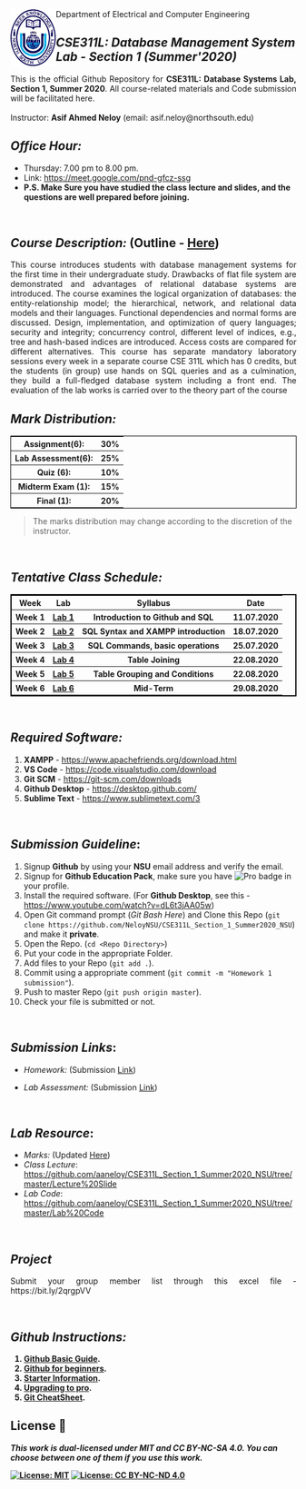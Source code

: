 <html>
  
<img align="left" width="80" height="100" src="https://github.com/NeloyNSU/CSE482_Summer-19_Section7/blob/master/image/nsulogo.png">
Department of Electrical and Computer Engineering


## _CSE311L: Database Management System Lab - Section 1 (Summer'2020)_ 

<p align="justify">
This is the official Github Repository for <b>CSE311L: Database Systems Lab, Section 1, Summer 2020</b>. All course-related materials and Code submission will be facilitated here.</br> </br> 
Instructor: <strong>Asif Ahmed Neloy</strong> (email: asif.neloy@northsouth.edu)

## _Office Hour:_
* Thursday: 7.00 pm to 8.00 pm.
* Link: https://meet.google.com/pnd-gfcz-ssg
* **P.S. Make Sure you have studied the class lecture and slides, and the questions are well prepared before joining.**


</br>
</p>

## _Course Description:_ (Outline - <a href="https://github.com/NeloyNSU/CSE311L_Section_1_Summer2020_NSU/blob/master/Materials/CSE311L_Course_Outline_Summer_2020_Section_1.pdf">Here</a>)
<p align="justify">
This course introduces students with database management systems for the first time in their undergraduate study. Drawbacks of flat file system are demonstrated and advantages of relational database systems are introduced. The course examines the logical organization of databases: the entity-relationship model; the hierarchical, network, and relational data models and their languages. Functional dependencies and normal forms are discussed. Design, implementation, and optimization of query languages; security and integrity; concurrency control, different level of indices, e.g., tree and hash-based indices are introduced. Access costs are compared for different alternatives. This course has separate mandatory laboratory sessions every week in a separate course CSE 311L which has 0 credits, but the students (in group) use hands on SQL queries and as a culmination, they build a full-fledged database system including a front end. The evaluation of the lab works is carried over to the theory part of the course
</p>


## _Mark Distribution:_
<p align="central">
<table style="border:1px solid black;margin-left:auto;margin-right:auto;">
  <tr>
    <th>Assignment(6):</th>
    <th>30%</th> 
  </tr>
  <tr>
    <th>Lab Assessment(6):</th>
    <th>25%</th>
  <tr>
    <th>Quiz (6):</th>
    <th>10%</th> 
  </tr>
    <tr>
    <th>Midterm Exam (1):</th>
    <th>15%</th>
  </tr> 
   </tr>
    <tr>
    <th>Final (1):</th>
    <th>20%</th>
  </tr>  
</table>
</p>

> The marks distribution may change according to the discretion of the instructor.


</br>

## _Tentative Class Schedule:_
<p align="central">
<table style="border:2px solid black;margin-left:auto;margin-right:auto;">
  <tr>
    <th>Week</th>
    <th>Lab</th> 
    <th>Syllabus</th>
    <th>Date</th>
  </tr>
  <tr>
    <th>Week 1</th>
    <th><a href="https://github.com/aaneloy/CSE311L_Section_1_Summer2020_NSU/tree/master/Lecture%20Slide/Lab_1">Lab 1</a></th> 
    <th>Introduction to Github and SQL</th>
    <th>11.07.2020</th>
  </tr>
    <tr>
  <th>Week 2</th>
    <th><a href="https://github.com/aaneloy/CSE311L_Section_1_Summer2020_NSU/tree/master/Lecture%20Slide/Lab_1">Lab 2</a></th> 
    <th>SQL Syntax and XAMPP introduction</th>
    <th>18.07.2020</th>
  </tr>
  <tr>
  <th>Week 3</th>
    <th><a href="https://github.com/aaneloy/CSE311L_Section_1_Summer2020_NSU/blob/master/Lecture%20Slide/Lab_3/CSE311_Section_1_Lab_3.pdf">Lab 3</a></th> 
    <th>SQL Commands, basic operations</th>
    <th>25.07.2020</th>
  </tr>
  <tr>
    <th>Week 4</th>
    <th><a href="https://github.com/aaneloy/CSE311L_Section_1_Summer2020_NSU/blob/master/Lecture%20Slide/Lab_4_5/CSE311L_Section_1_Lab_4_5.pdf">Lab 4</a></th> 
    <th>Table Joining</th>
    <th>22.08.2020</th>
  </tr>
  <tr>
    <th>Week 5</th>
    <th><a href="https://github.com/aaneloy/CSE311L_Section_1_Summer2020_NSU/blob/master/Lecture%20Slide/Lab_4_5/CSE311L_Section_1_Lab_4_5.pdf">Lab 5</a></th> 
    <th>Table Grouping and Conditions</th>
    <th>22.08.2020</th>
  </tr>
  <tr>
    <th>Week 6</th>
    <th><a href="https://github.com/aaneloy/CSE311L_Section_1_Summer20_NSU_Midterm_1">Lab 6</a></th> 
    <th>Mid-Term</th>
    <th>29.08.2020</th>
  </tr>

</table>
</p>
</br>

## _Required Software:_

1. **XAMPP** - https://www.apachefriends.org/download.html
2. **VS Code** - https://code.visualstudio.com/download
3. **Git SCM** - https://git-scm.com/downloads
4. **Github Desktop** - https://desktop.github.com/
5. **Sublime Text** - https://www.sublimetext.com/3

</br>

## _Submission Guideline_:
<p align="central">

1. Signup **Github** by using your **NSU** email address and verify the email.
2. Signup for **Github Education Pack**, make sure you have ![Pro](https://webapps.stackexchange.com/questions/123808/github-whats-this-pro-tag-on-my-profile) badge in your profile.  
3. Install the required software. (For **Github Desktop**, see this - https://www.youtube.com/watch?v=dL6t3jAA05w)
4. Open Git command prompt (*Git Bash Here*) and Clone this Repo (```git clone https://github.com/NeloyNSU/CSE311L_Section_1_Summer2020_NSU```) and make it **private**.
5. Open the Repo. (```cd <Repo Directory>```)
6. Put your code in the appropriate Folder.
7. Add files to your Repo (```git add .```).
8. Commit using a appropriate comment (```git commit -m "Homework 1 submission"```).
9. Push to master Repo (```git push origin master```).
10. Check your file is submitted or not.

</p>
</br>


## _Submission Links_:

* _Homework:_ (Submission <a href="https://github.com/NeloyNSU/CSE311L_Section_1_Summer2020_NSU/tree/master/Homework%20Submission">Link</a>)

* _Lab Assessment:_ (Submission <a href="https://github.com/aaneloy/CSE311L_Section_1_Summer2020_NSU/tree/master/Lab%20Asssessment%20Submission">Link</a>)
</br>

## _Lab Resource_:

* _Marks:_ (Updated <a href="https://github.com/NeloyNSU/CSE311L_Section_1_Summer2020_NSU/blob/master/Marks/CSE311L_Section_1_Marks.pdf">Here</a>)
* _Class Lecture_: https://github.com/aaneloy/CSE311L_Section_1_Summer2020_NSU/tree/master/Lecture%20Slide
* _Lab Code_: https://github.com/aaneloy/CSE311L_Section_1_Summer2020_NSU/tree/master/Lab%20Code

</br>

## _Project_ 
<p align="justify">
Submit your group member list through this excel file - https://bit.ly/2qrgpVV
</p>
</br>

## _Github Instructions:_
<p align="justify">
<b>
  <ol> 
   <li> <a href="https://guides.github.com/">Github Basic Guide</a>. </i>
  <li> <a href="https://product.hubspot.com/blog/git-and-github-tutorial-for-beginners">Github for beginners</a>. </i>
  <li> <a href="https://towardsdatascience.com/getting-started-with-git-and-github-6fcd0f2d4ac6"> Starter Information</a>.</li>
  <li> <a href="https://education.github.com/pack"> Upgrading to pro</a>.</li>
  <li> <a href="https://gist.github.com/hofmannsven/6814451"> Git CheatSheet</a>.</li>
 </ol> 
</p>


</html>

## License 📄
_This work is dual-licensed under MIT and CC BY-NC-SA 4.0. You can choose between one of them if you use this work._

[![License: MIT](https://img.shields.io/badge/License-MIT-yellow.svg)](https://opensource.org/licenses/MIT) [![License: CC BY-NC-ND 4.0](https://img.shields.io/badge/License-CC%20BY--NC--ND%204.0-lightgrey.svg)](https://creativecommons.org/licenses/by-nc-nd/4.0/)
